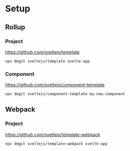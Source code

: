 # Setup

## Rollup

### Project

https://github.com/sveltejs/template

```bash
npx degit sveltejs/template svelte-app
```

### Component

https://github.com/sveltejs/component-template

```bash
npx degit sveltejs/component-template my-new-component
```

## Webpack

### Project

https://github.com/sveltejs/template-webpack

```bash
npx degit sveltejs/template-webpack svelte-app
```
